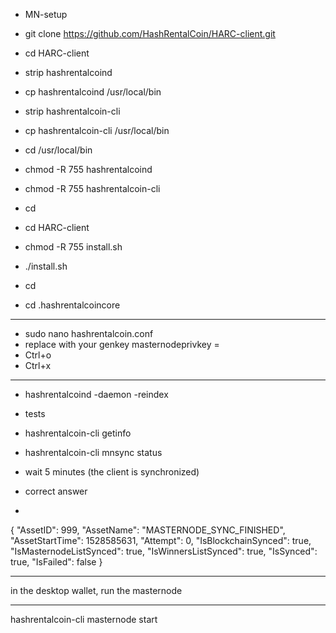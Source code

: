 *  MN-setup

* git clone https://github.com/HashRentalCoin/HARC-client.git
* cd HARC-client
* strip hashrentalcoind
* cp hashrentalcoind /usr/local/bin
* strip hashrentalcoin-cli
* cp hashrentalcoin-cli /usr/local/bin
* cd /usr/local/bin
* chmod -R 755 hashrentalcoind
* chmod -R 755 hashrentalcoin-cli
* cd
* cd HARC-client
* chmod -R 755 install.sh
* ./install.sh
* cd
* cd .hashrentalcoincore
**************
* sudo nano hashrentalcoin.conf
* replace with your genkey masternodeprivkey = 
* Ctrl+o 
* Ctrl+x
**************

* hashrentalcoind -daemon -reindex
* tests
* hashrentalcoin-cli getinfo
* hashrentalcoin-cli mnsync status

* wait 5 minutes (the client is synchronized)
* correct answer
* 
{
  "AssetID": 999,
  "AssetName": "MASTERNODE_SYNC_FINISHED",
  "AssetStartTime": 1528585631,
  "Attempt": 0,
  "IsBlockchainSynced": true,
  "IsMasternodeListSynced": true,
  "IsWinnersListSynced": true,
  "IsSynced": true,
  "IsFailed": false
}

******
in the desktop wallet, run the masternode
******

hashrentalcoin-cli masternode start

